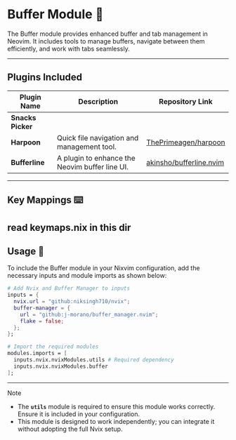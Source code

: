 # Buffer Module 📁

The Buffer module provides enhanced buffer and tab management in Neovim. It includes tools to manage buffers, navigate between them efficiently, and work with tabs seamlessly.

---

## Plugins Included

| Plugin Name       | Description                                     | Repository Link                                                   |
|-------------------|-------------------------------------------------|------------------------------------------------------------------|
| **Snacks Picker**|                                               |                                                                |
| **Harpoon**       | Quick file navigation and management tool.      | [ThePrimeagen/harpoon](https://github.com/ThePrimeagen/harpoon)  |
| **Bufferline**    | A plugin to enhance the Neovim buffer line UI.  | [akinsho/bufferline.nvim](https://github.com/akinsho/bufferline.nvim) |

---

## Key Mappings ⌨️

read keymaps.nix in this dir
---

## Usage 🚀

To include the Buffer module in your Nixvim configuration, add the necessary inputs and module imports as shown below:

```nix
# Add Nvix and Buffer Manager to inputs
inputs = {
  nvix.url = "github:niksingh710/nvix";
  buffer-manager = {
    url = "github:j-morano/buffer_manager.nvim";
    flake = false;
  };
};

# Import the required modules
modules.imports = [
  inputs.nvix.nvixModules.utils # Required dependency
  inputs.nvix.nvixModules.buffer
];
```

---

> [!NOTE]
> - The **`utils`** module is required to ensure this module works correctly. Ensure it is included in your configuration.
> - This module is designed to work independently; you can integrate it without adopting the full Nvix setup.
